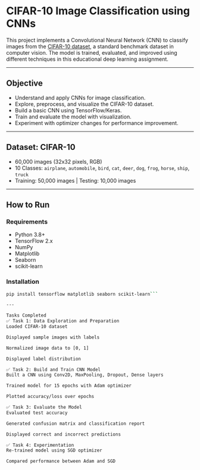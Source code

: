 # CIFAR-10 Image Classification using CNNs

This project implements a Convolutional Neural Network (CNN) to classify images from the [CIFAR-10 dataset](https://www.cs.toronto.edu/~kriz/cifar.html), a standard benchmark dataset in computer vision. The model is trained, evaluated, and improved using different techniques in this educational deep learning assignment.

---

## Objective

- Understand and apply CNNs for image classification.
- Explore, preprocess, and visualize the CIFAR-10 dataset.
- Build a basic CNN using TensorFlow/Keras.
- Train and evaluate the model with visualization.
- Experiment with optimizer changes for performance improvement.

---

## Dataset: CIFAR-10

- 60,000 images (32x32 pixels, RGB)
- 10 Classes: `airplane`, `automobile`, `bird`, `cat`, `deer`, `dog`, `frog`, `horse`, `ship`, `truck`
- Training: 50,000 images | Testing: 10,000 images

---

## How to Run

### Requirements

- Python 3.8+
- TensorFlow 2.x
- NumPy
- Matplotlib
- Seaborn
- scikit-learn

### Installation

```bash
pip install tensorflow matplotlib seaborn scikit-learn```

---

Tasks Completed
✅ Task 1: Data Exploration and Preparation
Loaded CIFAR-10 dataset

Displayed sample images with labels

Normalized image data to [0, 1]

Displayed label distribution

✅ Task 2: Build and Train CNN Model
Built a CNN using Conv2D, MaxPooling, Dropout, Dense layers

Trained model for 15 epochs with Adam optimizer

Plotted accuracy/loss over epochs

✅ Task 3: Evaluate the Model
Evaluated test accuracy

Generated confusion matrix and classification report

Displayed correct and incorrect predictions

✅ Task 4: Experimentation
Re-trained model using SGD optimizer

Compared performance between Adam and SGD


